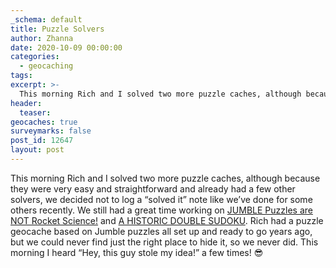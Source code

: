 ```yaml
---
_schema: default
title: Puzzle Solvers
author: Zhanna
date: 2020-10-09 00:00:00
categories:
  - geocaching
tags:
excerpt: >-
  This morning Rich and I solved two more puzzle caches, although because they were very easy and straightforward and already had a few other solvers, we decided not to log a “solved it” note like we’ve done for some others recently.
header:
  teaser:
geocaches: true
surveymarks: false
post_id: 12647
layout: post
---
```

This morning Rich and I solved two more puzzle caches, although because they were very easy and straightforward and already had a few other solvers, we decided not to log a “solved it” note like we’ve done for some others recently. We still had a great time working on [JUMBLE Puzzles are NOT Rocket Science!](https://www.geocaching.com/geocache/GC910J6) and [A HISTORIC DOUBLE SUDOKU](https://www.geocaching.com/geocache/GC90B96). Rich had a puzzle geocache based on Jumble puzzles all set up and ready to go years ago, but we could never find just the right place to hide it, so we never did. This morning I heard “Hey, this guy stole my idea!” a few times! :sunglasses:
